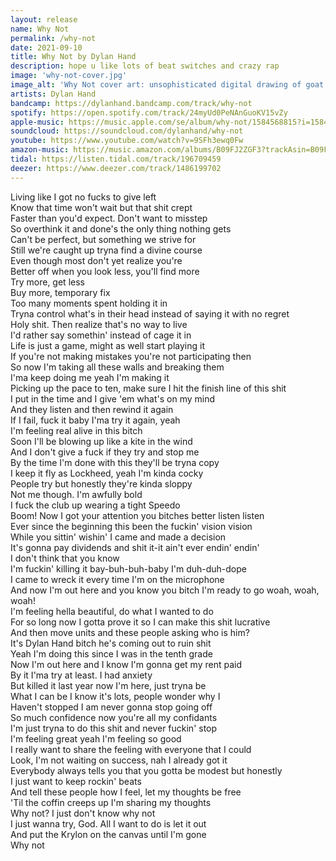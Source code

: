 ```yaml
---
layout: release
name: Why Not
permalink: /why-not
date: 2021-09-10
title: Why Not by Dylan Hand
description: hope u like lots of beat switches and crazy rap
image: 'why-not-cover.jpg'
image_alt: 'Why Not cover art: unsophisticated digital drawing of goat in front of flaming background'
artists: Dylan Hand
bandcamp: https://dylanhand.bandcamp.com/track/why-not
spotify: https://open.spotify.com/track/24myUd0PeNAnGuoKV15vZy
apple-music: https://music.apple.com/se/album/why-not/1584568815?i=1584568816&app=music
soundcloud: https://soundcloud.com/dylanhand/why-not
youtube: https://www.youtube.com/watch?v=9SFh3ewq0Fw
amazon-music: https://music.amazon.com/albums/B09FJ2ZGF3?trackAsin=B09FJ2FGCZ
tidal: https://listen.tidal.com/track/196709459
deezer: https://www.deezer.com/track/1486199702
---
```

Living like I got no fucks to give left  
Know that time won't wait but that shit crept  
Faster than you'd expect. Don't want to misstep  
So overthink it and done's the only thing nothing gets  
Can't be perfect, but something we strive for  
Still we're caught up tryna find a divine course  
Even though most don't yet realize you're  
Better off when you look less, you'll find more  
Try more, get less  
Buy more, temporary fix  
Too many moments spent holding it in  
Tryna control what's in their head instead of saying it with no regret  
Holy shit. Then realize that's no way to live  
I'd rather say somethin' instead of cage it in  
Life is just a game, might as well start playing it  
If you're not making mistakes you're not participating then  
So now I'm taking all these walls and breaking them  
I'ma keep doing me yeah I'm making it  
Picking up the pace to ten, make sure I hit the finish line of this shit  
I put in the time and I give 'em what's on my mind  
And they listen and then rewind it again  
If I fail, fuck it baby I'ma try it again, yeah  
I'm feeling real alive in this bitch  
Soon I'll be blowing up like a kite in the wind  
And I don't give a fuck if they try and stop me  
By the time I'm done with this they'll be tryna copy  
I keep it fly as Lockheed, yeah I'm kinda cocky  
People try but honestly they're kinda sloppy  
Not me though. I'm awfully bold  
I fuck the club up wearing a tight Speedo  
Boom! Now I got your attention you bitches better listen listen  
Ever since the beginning this been the fuckin' vision vision  
While you sittin' wishin' I came and made a decision  
It's gonna pay dividends and shit it-it ain't ever endin' endin'  
I don't think that you know  
I'm fuckin' killing it bay-buh-buh-baby I'm duh-duh-dope  
I came to wreck it every time I'm on the microphone  
And now I'm out here and you know you bitch I'm ready to go woah, woah, woah!  
I'm feeling hella beautiful, do what I wanted to do  
For so long now I gotta prove it so I can make this shit lucrative  
And then move units and these people asking who is him?  
It's Dylan Hand bitch he's coming out to ruin shit  
Yeah I'm doing this since I was in the tenth grade  
Now I'm out here and I know I'm gonna get my rent paid  
By it I'ma try at least. I had anxiety  
But killed it last year now I'm here, just tryna be  
What I can be I know it's lots, people wonder why I  
Haven't stopped I am never gonna stop going off  
So much confidence now you're all my confidants  
I'm just tryna to do this shit and never fuckin' stop  
I'm feeling great yeah I'm feeling so good  
I really want to share the feeling with everyone that I could  
Look, I'm not waiting on success, nah I already got it  
Everybody always tells you that you gotta be modest but honestly  
I just want to keep rockin' beats  
And tell these people how I feel, let my thoughts be free  
'Til the coffin creeps up I'm sharing my thoughts  
Why not? I just don't know why not  
I just wanna try, God. All I want to do is let it out  
And put the Krylon on the canvas until I'm gone  
Why not  